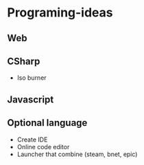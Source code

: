# Programing-ideas

## Web


## CSharp
- Iso burner

## Javascript


## Optional language
- Create IDE
- Online code editor
- Launcher that combine (steam, bnet, epic)
